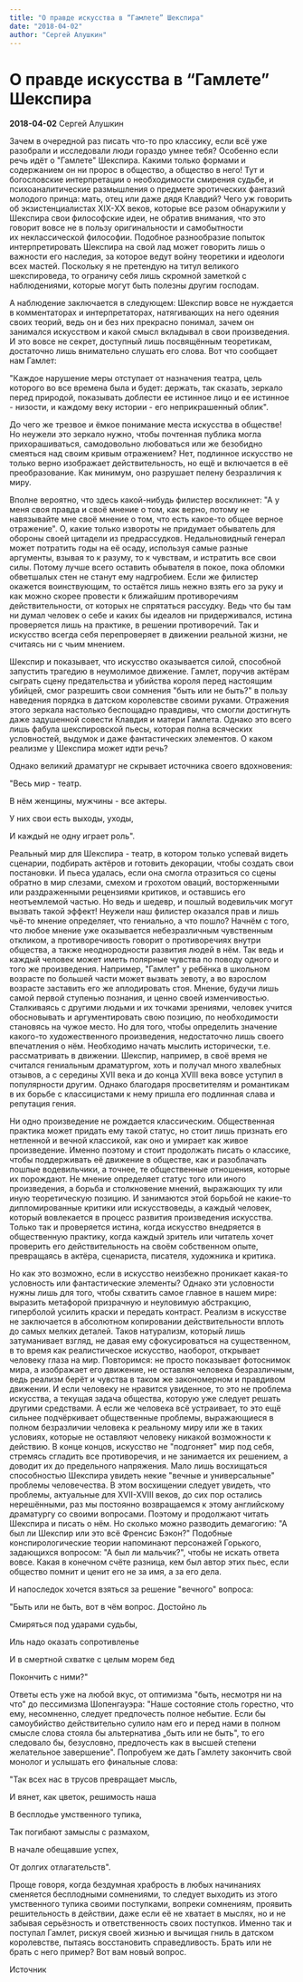 ```yaml
---
title: "О правде искусства в “Гамлете” Шекспира"
date: "2018-04-02"
author: "Сергей Алушкин"
---
```


# О правде искусства в “Гамлете” Шекспира

**2018-04-02** Сергей Алушкин

Зачем в очередной раз писать что-то про классику, если всё уже разобрали и исследовали люди гораздо умнее тебя? Особенно если речь идёт о "Гамлете" Шекспира. Какими только формами и содержанием он ни пророс в общество, а общество в него! Тут и богословские интерпретации о необходимости смирения судьбе, и психоаналитические размышления о предмете эротических фантазий молодого принца: мать, отец или даже дядя Клавдий? Чего уж говорить об экзистенциалистах XIX-ХХ веков, которые все разом обнаружили у Шекспира свои философские идеи, не обратив внимания, что это говорит вовсе не в пользу оригинальности и самобытности их неклассической философии. Подобное разнообразие попыток интерпретировать Шекспира на свой лад может говорить лишь о важности его наследия, за которое ведут войну теоретики и идеологи всех мастей. Поскольку я не претендую на титул великого шекспироведа, то ограничу себя лишь скромной заметкой с наблюдениями, которые могут быть полезны другим господам.

А наблюдение заключается в следующем: Шекспир вовсе не нуждается в комментаторах и интерпретаторах, натягивающих на него одеяния своих теорий, ведь он и без них прекрасно понимал, зачем он занимался искусством и какой смысл вкладывал в свои произведения. И это вовсе не секрет, доступный лишь посвящённым теоретикам, достаточно лишь внимательно слушать его слова. Вот что сообщает нам Гамлет:

"Каждое нарушение меры отступает от назначения театра, цель которого во все времена была и будет: держать, так сказать, зеркало перед природой, показывать доблести ее истинное лицо и ее истинное - низости, и каждому веку истории - его неприкрашенный облик".

До чего же трезвое и ёмкое понимание места искусства в обществе! Но неужели это зеркало нужно, чтобы почтенная публика могла прихорашиваться, самодовольно любоваться или же безобидно смеяться над своим кривым отражением? Нет, подлинное искусство не только верно изображает действительность, но ещё и включается в её преобразование. Как минимум, оно разрушает пелену безразличия к миру.

Вполне вероятно, что здесь какой-нибудь филистер воскликнет: "А у меня своя правда и своё мнение о том, как верно, потому не навязывайте мне своё мнение о том, что есть какое-то общее верное отражение". О, какие только извороты не придумает обыватель для обороны своей цитадели из предрассудков. Недальновидный генерал может потратить годы на её осаду, используя самые разные аргументы, взывая то к разуму, то к чувствам, и истратить все свои силы. Потому лучше всего оставить обывателя в покое, пока обломки обветшалых стен не станут ему надгробием. Если же филистер окажется воинствующим, то остаётся лишь нежно взять его за руку и как можно скорее провести к ближайшим противоречиям действительности, от которых не спрятаться рассудку. Ведь что бы там ни думал человек о себе и каких бы идеалов ни придерживался, истина проверяется лишь на практике, в решении противоречий. Так и искусство всегда себя перепроверяет в движении реальной жизни, не считаясь ни с чьим мнением.

Шекспир и показывает, что искусство оказывается силой, способной запустить трагедию в неумолимое движение. Гамлет, поручив актёрам сыграть сцену предательства и убийства короля перед настоящим убийцей, смог разрешить свои сомнения "быть или не быть?" в пользу наведения порядка в датском королевстве своими руками. Отражения этого зеркала настолько беспощадно правдивы, что смогли достигнуть даже задушенной совести Клавдия и матери Гамлета. Однако это всего лишь фабула шекспировской пьесы, которая полна всяческих условностей, выдумок и даже фантастических элементов. О каком реализме у Шекспира может идти речь?

Однако великий драматург не скрывает источника своего вдохновения:

"Весь мир - театр.

В нём женщины, мужчины - все актеры.

У них свои есть выходы, уходы,

И каждый не одну играет роль".

Реальный мир для Шекспира - театр, в котором только успевай видеть сценарии, подбирать актёров и готовить декорации, чтобы создать свои постановки. И пьеса удалась, если она смогла отразиться со сцены обратно в мир слезами, смехом и грохотом оваций, восторженными или раздраженными рецензиями критиков, и оставшись его неотъемлемой частью. Но ведь и шедевр, и пошлый водевильчик могут вызвать такой эффект! Неужели наш филистер оказался прав и лишь чьё-то мнение определяет, что гениально, а что пошло? Начнём с того, что любое мнение уже оказывается небезразличным чувственным откликом, а противоречивость говорит о противоречиях внутри общества, а также неоднородности развития людей в нём. Так ведь и каждый человек может иметь полярные чувства по поводу одного и того же произведения. Например, "Гамлет" у ребёнка в школьном возрасте по большей части может вызвать зевоту, а во взрослом возрасте заставить его же аплодировать стоя. Мнение, будучи лишь самой первой ступенью познания, и ценно своей изменчивостью. Сталкиваясь с другими людьми и их точками зрениями, человек учится обосновывать и аргументировать свою позицию, по необходимости становясь на чужое место. Но для того, чтобы определить значение какого-то художественного произведения, недостаточно лишь своего впечатления о нём. Необходимо начать мыслить исторически, т.е. рассматривать в движении. Шекспир, например, в своё время не считался гениальным драматургом, хоть и получал много хвалебных отзывов, а с середины XVII века и до конца XVIII века вовсе уступил в популярности другим. Однако благодаря просветителям и романтикам в их борьбе с классицистами к нему пришла его подлинная слава и репутация гения.

Ни одно произведение не рождается классическим. Общественная практика может придать ему такой статус, но стоит лишь признать его нетленной и вечной классикой, как оно и умирает как живое произведение. Именно поэтому и стоит продолжать писать о классике, чтобы поддерживать её движение в обществе, как и разоблачать пошлые водевильчики, а точнее, те общественные отношения, которые их порождают. Не мнение определяет статус того или иного произведения, а борьба и столкновение мнений, выражающих ту или иную теоретическую позицию. И занимаются этой борьбой не какие-то дипломированные критики или искусствоведы, а каждый человек, который вовлекается в процесс развития произведения искусства. Только так и проверяется истина, когда искусство внедряется в общественную практику, когда каждый зритель или читатель хочет проверить его действительность на своём собственном опыте, превращаясь в актёра, сценариста, писателя, художника и критика.

Но как это возможно, если в искусство неизбежно проникает какая-то условность или фантастические элементы? Однако эти условности нужны лишь для того, чтобы схватить самое главное в нашем мире: выразить метафорой призрачную и неуловимую абстракцию, гиперболой усилить краски и передать контраст. Реализм в искусстве не заключается в абсолютном копировании действительности вплоть до самых мелких деталей. Таков натурализм, который лишь затуманивает взгляд, не давая ему сфокусироваться на существенном, в то время как реалистическое искусство, наоборот, открывает человеку глаза на мир. Повторимся: не просто показывает фотоснимок мира, а изображает его движение, не оставляя человека безразличным, ведь реализм берёт и чувства в таком же закономерном и правдивом движении. И если человеку не нравится увиденное, то это не проблема искусства, а текущая задача общества, которую уже следует решать другими средствами. А если же человека всё устраивает, то это ещё сильнее подчёркивает общественные проблемы, выражающиеся в полном безразличии человека к реальному миру или же в таких условиях, которые не оставляют человеку никакой возможности к действию. В конце концов, искусство не "подгоняет" мир под себя, стремясь сгладить все противоречия, и не занимается их решением, а доводит их до предельного напряжения. Мало лишь восхищаться способностью Шекспира увидеть некие "вечные и универсальные" проблемы человечества. В этом восхищении следует увидеть, что проблемы, актуальные для XVII-XVIII веков, до сих пор остались нерешёнными, раз мы постоянно возвращаемся к этому английскому драматургу со своими вопросами. Поэтому и продолжают читать Шекспира и писать о нём. Но сколько можно разводить демагогию: "А был ли Шекспир или это всё Френсис Бэкон?" Подобные конспирологические теории напоминают персонажей Горького, задающихся вопросом: "А был ли мальчик?", чтобы не искать ответа вовсе. Какая в конечном счёте разница, кем был автор этих пьес, если общество помнит и ценит его не за имя, а за его дела.

И напоследок хочется взяться за решение "вечного" вопроса:

"Быть или не быть, вот в чём вопрос. Достойно ль

Смиряться под ударами судьбы,

Иль надо оказать сопротивленье

И в смертной схватке с целым морем бед

Покончить с ними?"

Ответы есть уже на любой вкус, от оптимизма "быть, несмотря ни на что" до пессимизма Шопенгауэра: "Наше состояние столь горестно, что ему, несомненно, следует предпочесть полное небытие. Если бы самоубийство действительно сулило нам его и перед нами в полном смысле слова стояла бы альтернатива „быть или не быть", то его следовало бы, безусловно, предпочесть как в высшей степени желательное завершение". Попробуем же дать Гамлету закончить свой монолог и услышать его финальные слова:

"Так всех нас в трусов превращает мысль,

И вянет, как цветок, решимость наша

В бесплодье умственного тупика,

Так погибают замыслы с размахом,

В начале обещавшие успех,

От долгих отлагательств".

Проще говоря, когда бездумная храбрость в любых начинаниях сменяется бесплодными сомнениями, то следует выходить из этого умственного тупика своими поступками, вопреки сомнениям, проявить решительность в действии, даже если её не хватает в мыслях, но и не забывая серьёзность и ответственность своих поступков. Именно так и поступал Гамлет, рискуя своей жизнью и вычищая гниль в датском королевстве, пытаясь восстановить справедливость. Брать или не брать с него пример? Вот вам новый вопрос.

Источник